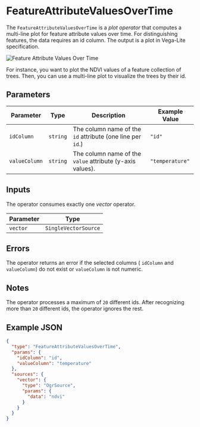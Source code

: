 # FeatureAttributeValuesOverTime

The `FeatureAttributeValuesOverTime` is a _plot operator_ that computes a multi-line plot for feature attribute values over time.
For distinguishing features, the data requires an id column.
The output is a plot in Vega-Lite specification.

![Feature Attribute Values Over Time](../images/feature_attribute_values_over_time_example.png)

For instance, you want to plot the NDVI values of a feature collection of trees.
Then, you can use a multi-line plot to visualize the trees by their id.

## Parameters

| Parameter     | Type     | Description                                                | Example Value   |
| ------------- | -------- | ---------------------------------------------------------- | --------------- |
| `idColumn`    | `string` | The column name of the `id` attribute (one line per `id`.) | `"id"`          |
| `valueColumn` | `string` | The column name of the `value` attribute (y-axis values).  | `"temperature"` |

## Inputs

The operator consumes exactly one _vector_ operator.

| Parameter | Type                 |
| --------- | -------------------- |
| `vector`  | `SingleVectorSource` |

## Errors

The operator returns an error if the selected columns ( `idColumn` and `valueColumn`) do not exist or `valueColumn` is not numeric.

## Notes

The operator processes a maximum of `20` different ids.
After recognizing more than `20` different ids, the operator ignores the rest.

## Example JSON

```json
{
  "type": "FeatureAttributeValuesOverTime",
  "params": {
    "idColumn": "id",
    "valueColumn": "temperature"
  },
  "sources": {
    "vector": {
      "type": "OgrSource",
      "params": {
        "data": "ndvi"
      }
    }
  }
}
```
